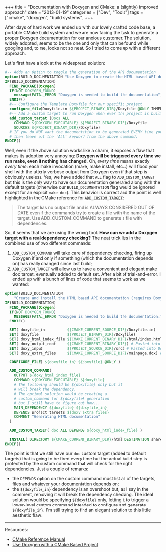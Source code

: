 +++
title = "Documentation with Doxygen and CMake: a (slightly) improved approach"
date = "2013-01-19"
categories = ["Dev", "Tools"]
tags = ["cmake", "doxygen", "build systems"]
+++

After days of hard work we ended up with our lovely crafted code base, a
portable CMake build system and we are now facing the task to generate a proper
Doxygen documentation for our anxious customer. The solution, widely adopted,
seems to be the one and only that can be found while googling and, to me, looks
not so neat. So I tried to come up with a different approach.

<!--more-->

Let's first have a look at the widespread solution:

```cmake
#-- Adds an Option to toggle the generation of the API documentation
option(BUILD_DOCUMENTATION "Use Doxygen to create the HTML based API documentation" OFF)
IF(BUILD_DOCUMENTATION)
  FIND_PACKAGE(Doxygen)
  IF(NOT DOXYGEN_FOUND)
    message(FATAL_ERROR "Doxygen is needed to build the documentation")
  ENDIF()
  #-- Configure the Template Doxyfile for our specific project
  configure_file(Doxyfile.in ${PROJECT_BINARY_DIR}/Doxyfile @ONLY IMMEDIATE)
  #-- Add a custom target to run Doxygen when ever the project is built
  add_custom_target (Docs ALL
    COMMAND ${DOXYGEN_EXECUTABLE} ${PROJECT_BINARY_DIR}/Doxyfile
    SOURCES ${PROJECT_BINARY_DIR}/Doxyfile)
  # IF you do NOT want the documentation to be generated EVERY time you build the project
  # then leave out the 'ALL' keyword from the above command.
ENDIF()
```

Well, even if the above solution works like a charm, it exposes a flaw that
makes its adoption very annoying: **Doxygen will be triggered every time we run
make, even if nothing has changed**. Oh, *every time* means exactly *every
time*: each make invocation (make, make install, etc...) will flood your shell
with the utterly verbose output from Doxygen even if that step is obviously
useless. Yes, we have added that `ALL` flag to `ADD_CUSTOM_TARGET` but this is
the only way to have our documentation generated along with the default targets
(otherwise our `BUILD_DOCUMENTATION` flag would be ignored except for an
explicit `make doc`). This behavior is correct and the point is well highlighted
in the CMake reference for
[`ADD_CUSTOM_TARGET`](https://cmake.org/cmake/help/v2.8.10/cmake.html#command:add_custom_target):

> The target has no output file and is ALWAYS CONSIDERED OUT OF DATE even if the commands
> try to create a file with the name of the target. Use ADD_CUSTOM_COMMAND to generate a
> file with dependencies.

So, it seems that we are using the wrong tool. **How can we add a Doxygen target
with a real dependency checking?** The neat trick lies in the combined use of
two different commands:

1. `ADD_CUSTOM_COMMAND` will take care of dependency checking, firing up Doxygen
if and only if something (which the documentation depends on) has really changed
since last build;
2. `ADD_CUSTOM_TARGET` will allow us to have a convenient and
elegant make doc target, eventually added to default set. After a bit of
trial-and-error, I ended up with a bunch of lines of code that seems to work as
we wanted:

```cmake
option(BUILD_DOCUMENTATION
    "Create and install the HTML based API documentation (requires Doxygen)" OFF)
IF(BUILD_DOCUMENTATION)
  FIND_PACKAGE(Doxygen)
  IF(NOT DOXYGEN_FOUND)
    MESSAGE(FATAL_ERROR "Doxygen is needed to build the documentation.")
  ENDIF()

  SET( doxyfile_in          ${CMAKE_CURRENT_SOURCE_DIR}/Doxyfile.in)
  SET( doxyfile             ${PROJECT_BINARY_DIR}/Doxyfile)
  SET( doxy_html_index_file ${CMAKE_CURRENT_BINARY_DIR}/html/index.html)
  SET( doxy_output_root     ${CMAKE_CURRENT_BINARY_DIR}) # Pasted into Doxyfile.in
  SET( doxy_input           ${PROJECT_SOURCE_DIR}/src) # Pasted into Doxyfile.in
  SET( doxy_extra_files     ${CMAKE_CURRENT_SOURCE_DIR}/mainpage.dox) # Pasted into Doxyfile.in

  CONFIGURE_FILE( ${doxyfile_in} ${doxyfile} @ONLY )

  ADD_CUSTOM_COMMAND(
    OUTPUT ${doxy_html_index_file}
    COMMAND ${DOXYGEN_EXECUTABLE} ${doxyfile}
    # The following should be ${doxyfile} only but it
    # will break the dependency.
    # The optimal solution would be creating a
    # custom_command for ${doxyfile} generation
    # but I still have to figure out how...
    MAIN_DEPENDENCY ${doxyfile} ${doxyfile_in}
    DEPENDS project_targets ${doxy_extra_files}
    COMMENT "Generating HTML documentation"
  )

  ADD_CUSTOM_TARGET( doc ALL DEPENDS ${doxy_html_index_file} )

  INSTALL( DIRECTORY ${CMAKE_CURRENT_BINARY_DIR}/html DESTINATION share/doc )
ENDIF()
```

The point is that we still have our `doc` custom target (added to default
targets) that is going to be fired every time but the actual build step is
protected by the custom command that will check for the right dependencies. Just
a couple of remarks:

* the `DEPENDS` option on the custom command must list all of the targets, files
and whatever your documentation depends on;
* the `${doxyfile_in}` dependency is an overshoot but, as I say in the comment,
removing it will break the dependency checking. The ideal solution would be
specifying `${doxyfile}` only, letting it to trigger a lower-level custom
command intended to configure and generate `${doxyfile_in}`. I'm still trying to
find an elegant solution to this little aesthetic flaw.

----------

Resources:

* [CMake Reference Manual](http://www.cmake.org/cmake/help/v2.8.10/cmake.html)
* [Use Doxygen with a CMake Based Project](http://www.bluequartz.net/projects/EIM_Segmentation/SoftwareDocumentation/html/usewithcmakeproject.html)
